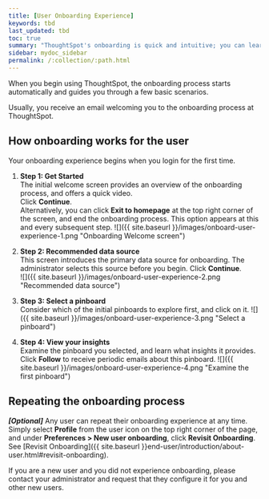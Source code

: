 ```yaml
---
title: [User Onboarding Experience]
keywords: tbd
last_updated: tbd
toc: true
summary: "ThoughtSpot's onboarding is quick and intuitive; you can learn to use the application very quickly and efficiently."
sidebar: mydoc_sidebar
permalink: /:collection/:path.html
---
```

When you begin using ThoughtSpot, the onboarding process starts automatically and guides you through a few basic scenarios.

Usually, you receive an email welcoming you to the onboarding process at ThoughtSpot.

## How onboarding works for the user ##

Your onboarding experience begins when you login for the first time.

1. **Step 1: Get Started**  
   The initial welcome screen provides an overview of the onboarding process, and offers a quick video.  
   Click **Continue**.  
   Alternatively, you can click **Exit to homepage** at the top right corner of the screen, and end the onboarding process. This option appears at this and every subsequent step.
  ![]({{ site.baseurl }}/images/onboard-user-experience-1.png "Onboarding Welcome screen")

2. **Step 2: Recommended data source**  
   This screen introduces the primary data source for onboarding. The administrator selects this source before you begin.
   Click **Continue**.    
  ![]({{ site.baseurl }}/images/onboard-user-experience-2.png "Recommended data source")

3. **Step 3: Select a pinboard**  
   Consider which of the initial pinboards to explore first, and click on it.
   ![]({{ site.baseurl }}/images/onboard-user-experience-3.png "Select a pinboard")


4. **Step 4: View your insights**  
   Examine the pinboard you selected, and learn what insights it provides.
   Click **Follow** to receive periodic emails about this pinboard.
   ![]({{ site.baseurl }}/images/onboard-user-experience-4.png "Examine the first pinboard")

## Repeating the onboarding process ##

***\[Optional\]*** Any user can repeat their onboarding experience at any time. Simply select **Profile** from the user icon on the top right corner of the page, and under **Preferences > New user onboarding**, click **Revisit Onboarding**. See [Revisit Onboarding]({{ site.baseurl }}end-user/introduction/about-user.html#revisit-onboarding).

If you are a new user and you did not experience onboarding, please contact your administrator and request that they configure it for you and other new users.
